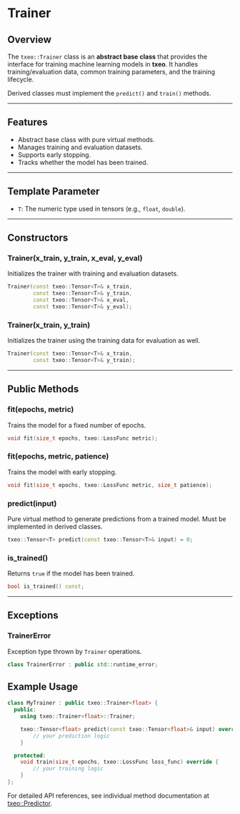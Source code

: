 # Trainer

## Overview

The `txeo::Trainer` class is an **abstract base class** that provides the interface for training machine learning models in **txeo**. It handles training/evaluation data, common training parameters, and the training lifecycle.

Derived classes must implement the `predict()` and `train()` methods.

---

## Features

- Abstract base class with pure virtual methods.
- Manages training and evaluation datasets.
- Supports early stopping.
- Tracks whether the model has been trained.

---

## Template Parameter

- `T`: The numeric type used in tensors (e.g., `float`, `double`).

---

## Constructors

### **Trainer(x_train, y_train, x_eval, y_eval)**

Initializes the trainer with training and evaluation datasets.

```cpp
Trainer(const txeo::Tensor<T>& x_train,
        const txeo::Tensor<T>& y_train,
        const txeo::Tensor<T>& x_eval,
        const txeo::Tensor<T>& y_eval);
```

### **Trainer(x_train, y_train)**

Initializes the trainer using the training data for evaluation as well.

```cpp
Trainer(const txeo::Tensor<T>& x_train,
        const txeo::Tensor<T>& y_train);
```

---

## Public Methods

### **fit(epochs, metric)**

Trains the model for a fixed number of epochs.

```cpp
void fit(size_t epochs, txeo::LossFunc metric);
```

### **fit(epochs, metric, patience)**

Trains the model with early stopping.

```cpp
void fit(size_t epochs, txeo::LossFunc metric, size_t patience);
```

### **predict(input)**

Pure virtual method to generate predictions from a trained model.
Must be implemented in derived classes.

```cpp
txeo::Tensor<T> predict(const txeo::Tensor<T>& input) = 0;
```

### **is_trained()**

Returns `true` if the model has been trained.

```cpp
bool is_trained() const;
```

---

## Exceptions

### **TrainerError**

Exception type thrown by `Trainer` operations.

```cpp
class TrainerError : public std::runtime_error;
```

## Example Usage

```cpp
class MyTrainer : public txeo::Trainer<float> {
  public:
    using txeo::Trainer<float>::Trainer;

    txeo::Tensor<float> predict(const txeo::Tensor<float>& input) override {
        // your prediction logic
    }

  protected:
    void train(size_t epochs, txeo::LossFunc loss_func) override {
        // your training logic
    }
};
```

For detailed API references, see individual method documentation at [txeo::Predictor](https://txeo-doc.netlify.app/classtxeo_1_1_trainer.html).

